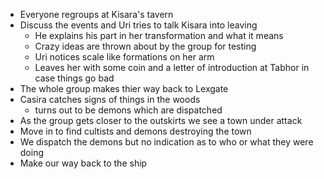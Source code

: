 <!-- TITLE: 2019 07 27 -->
<!-- SUBTITLE: A quick summary of 2019 07 27 -->

* Everyone regroups at Kisara's tavern
* Discuss the events and Uri tries to talk Kisara into leaving
	* He explains his part in her transformation and what it means
	* Crazy ideas are thrown about by the group for testing
	* Uri notices scale like formations on her arm
	* Leaves her with some coin and a letter of introduction at Tabhor in case things go bad
* The whole group makes thier way back to Lexgate
* Casira catches signs of things in the woods
	* turns out to be demons which are dispatched
* As the group gets closer to the outskirts we see a town under attack
* Move in to find cultists and demons destroying the town
* We dispatch the demons but no indication as to who or what they were doing
* Make our way back to the ship